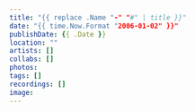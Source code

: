 ```yaml
---
title: "{{ replace .Name "-" "#" | title }}"
date: "{{ time.Now.Format "2006-01-02" }}"
publishDate: {{ .Date }}
location: ""
artists: []
collabs: []
photos:
tags: []
recordings: []
image:
---
```


